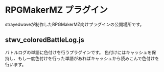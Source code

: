 # RPGMakerMZ プラグイン
strayedwaveが制作したRPGMakerMZ向けプラグインの公開場所です。

## stwv_coloredBattleLog.js
バトルログの単語に色付けを行うプラグインです。
色付けにはキャッシュを保持し、もし一度色付けを行った単語があればキャッシュから読みこんで色付けを行います。

